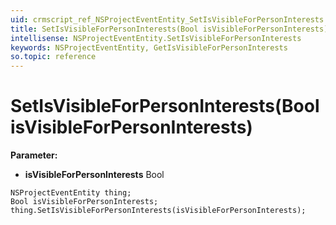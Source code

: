 ```yaml
---
uid: crmscript_ref_NSProjectEventEntity_SetIsVisibleForPersonInterests
title: SetIsVisibleForPersonInterests(Bool isVisibleForPersonInterests)
intellisense: NSProjectEventEntity.SetIsVisibleForPersonInterests
keywords: NSProjectEventEntity, GetIsVisibleForPersonInterests
so.topic: reference
---
```


# SetIsVisibleForPersonInterests(Bool isVisibleForPersonInterests)

**Parameter:** 
* **isVisibleForPersonInterests** Bool

```crmscript
NSProjectEventEntity thing;
Bool isVisibleForPersonInterests;
thing.SetIsVisibleForPersonInterests(isVisibleForPersonInterests);
```

